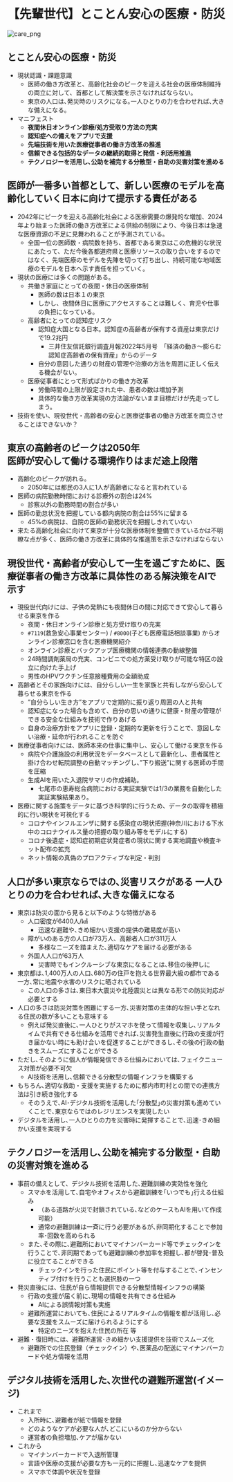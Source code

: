 # 【先輩世代】とことん安心の医療・防災

![care_png](./../images/manifest_slides/care_v1.0.png)

## とことん安心の医療・防災

- 現状認識・課題意識
    - 医師の働き方改革と、高齢化社会のピークを迎える社会の医療体制維持の両立に対して、首都として解決策を示さなければならない。
    - 東京の人口は､発災時のリスクになる｡一人ひとりの力を合わせれば､大きな備えになる。
- マニフェスト
    - **夜間休日オンライン診療/処方受取り方法の充実**
    - **認知症への備えをアプリで支援**
    - **先端技術を用いた医療従事者の働き方改革の推進**
    - **信頼できる包括的なデータの継続的取得と発信・利活用推進**
    - **テクノロジーを活用し､公助を補完する分散型・自助の災害対策を進める**

## 医師が一番多い首都として、新しい医療のモデルを高齢化していく日本に向けて提示する責任がある

- 2042年にピークを迎える高齢化社会による医療需要の爆発的な増加、2024年より始まった医師の働き方改革による供給の制限により、今後日本は急速な医療資源の不足に見舞われることが予測されている。
    - 全国一位の医師数・病院数を持ち、首都である東京はこの危機的な状況にあたって、ただ今後各都道府県と医療リソースの取り合いをするのではなく、先端医療のモデルを先陣を切って打ち出し、持続可能な地域医療のモデルを日本へ示す責任を担っていく。
- 現状の医療には多くの問題がある。
    - 共働き家庭にとっての夜間・休日の医療体制
        - 医師の数は日本１の東京
        - しかし、夜間休日に医療にアクセスすることは難しく、育児や仕事の負担になっている。
    - 高齢者にとっての認知症リスク
        - 認知症大国となる日本。認知症の高齢者が保有する資産は東京だけで19.2兆円
            - 三井住友信託銀行調査月報2022年5月号　「経済の動き～膨らむ認知症高齢者の保有資産」からのデータ
        - 自分の意図した通りの財産の管理や治療の方法を周囲に正しく伝える機会がない。
    - 医療従事者にとって形式ばかりの働き方改革
        - 労働時間の上限が設定された中、患者の数は増加予測
        - 具体的な働き方改革実現の方法論がないまま目標だけが先走ってしまう。
- 技術を使い、現役世代・高齢者の安心と医療従事者の働き方改革を両立させることはできないか？

## 東京の高齢者のピークは2050年<br/>医師が安心して働ける環境作りはまだ途上段階

- 高齢化のピークが訪れる。
    - 2050年には都民の3人に1人が高齢者になると言われている
- 医師の病院勤務時間における診療外の割合は24%
    - 診察以外の勤務時間の割合が多い
- 医師の勤怠状況を把握している都内病院の割合は55%に留まる
    - 45%の病院は、自院の医師の勤務状況を把握しきれていない
- 来たる高齢化社会に向けて東京が十分な医療体制を整備できているかは不明瞭な点が多く、医師の働き方改革に具体的な推進策を示さなければならない

## 現役世代・高齢者が安心して一生を過ごすために、医療従事者の働き方改革に具体性のある解決策をAIで示す

- 現役世代向けには、子供の発熱にも夜間休日の間に対応できて安心して暮らせる東京を作る
    - 夜間・休日オンライン診療と処方受け取りの充実
    - `#7119`(救急安心事業センター) / `#8000`(子ども医療電話相談事業) からオンライン診療窓口を含む医療機関紹介
    - オンライン診療とバックアップ医療機関の情報連携の動線整備
    - 24時間調剤薬局の充実、コンビニでの処方薬受け取りが可能な特区の設立に向けた手上げ
    - 男性のHPVワクチン任意接種費用の全額助成
- 高齢者とその家族向けには、自分らしい一生を家族と共有しながら安心して暮らせる東京を作る
    - ”自分らしい生き方”をアプリで定期的に振り返り周囲の人と共有
    - 認知症になった場合も含めて、自分の思いの通りに健康・財産の管理ができる安全な仕組みを技術で作りあげる
    - 自身の治療方針をアプリに登録・定期的な更新を行うことで、意図しない治療・延命が行われることを防ぐ
- 医療従事者向けには、医師本来の仕事に集中し、安心して働ける東京を作る
    - 病院や介護施設の利用状況をデータベースとして最新化し、患者属性と掛け合わせ転院調整の自動マッチングし、”下り搬送”に関する医師の手間を圧縮
    - 生成AIを用いた入退院サマリの作成補助。
        - 七尾市の恵寿総合病院における実証実験では1/3の業務を自動化した実証実験結果あり。
- 医療に関する施策をデータに基づき科学的に行うため、データの取得を積極的に行い現状を可視化する
    - コロナやインフルエンザに関する感染症の現状把握(神奈川における下水中のコロナウイルス量の把握の取り組み等をモデルにする)
    - コロナ後遺症・認知症初期症状発症者の現状に関する実地調査や検査キット配布の拡充
    - ネット情報の真偽のプロアクティブな判定・判別


## 人口が多い東京ならではの､災害リスクがある 一人ひとりの力を合わせれば､大きな備えになる

- 東京は防災の面から見ると以下のような特徴がある
    - 人口密度が6400人/㎢
        - 迅速な避難や､きめ細かい支援の提供の難易度が高い
    - 障がいのある方の人口が73万人、高齢者人口が311万人
        - 多様なニーズを踏まえた､適切なケアを届ける必要がある
    - 外国人人口が63万人
        - 災害時でもインクルーシブな東京になることは､移住の後押しに
- 東京都は､1,400万人の人口､680万の住戸を抱える世界最大級の都市である一方､常に地震や水害のリスクに晒されている
    - この人口の多さは､東日本大震災や北陸震災とは異なる形での防災対応が必要とする
- 人口の多さは防災対策を困難にする一方､災害対策の主体的な担い手となれる住民の数が多いことも意味する
    - 例えば発災直後に､一人ひとりがスマホを使って情報を収集し､リアルタイムで共有できる仕組みを活用できれば､災害発生直後に行政の支援が行き届かない時にも助け合いを促進することができるし､その後の行政の動きをスムーズにすることができる
- ただし､そのように個人が情報発信できる仕組みにおいては､フェイクニュース対策が必要不可欠
    - AI技術を活用し､信頼できる分散型の情報インフラを構築する
- もちろん､適切な救助・支援を実施するために都内市町村との間での連携方法は引き続き強化する
    - そのうえで､AI･デジタル技術を活用した｢分散型｣の災害対策も進めていくことで､東京ならではのレジリエンスを実現したい
- デジタルを活用し､一人ひとりの力を災害時に発揮することで､迅速･きめ細かい支援を実現する

## テクノロジーを活用し､公助を補完する分散型・自助の災害対策を進める

- 事前の備えとして、デジタル技術を活用した､避難訓練の実効性を強化
    - スマホを活用して､自宅やオフィスから避難訓練を｢いつでも｣行える仕組み
        - （ある道路が火災で封鎖されている､などのケースもAIを用いて作成可能）
        - 通常の避難訓練は一斉に行う必要があるが､非同期化することで参加率･回数を高められる
    - また､その際に､避難所においてマイナンバーカード等でチェックインを行うことで､非同期であっても避難訓練の参加率を把握し､都が啓発･普及に役立てることができる
        - チェックインを行った住民にポイント等を付与することで､インセンティブ付けを行うことも選択肢の一つ
- 発災直後には、住民が自ら情報提供できる分散型情報インフラの構築
    - 行政の支援が届く前に､現場の情報を共有できる仕組み
        - AIによる誤情報対策も実施
    - 避難所運営においても､住民によるリアルタイムの情報を都が活用し､必要な支援をスムーズに届けられるようにする
        - 特定のニーズを抱えた住民の所在 等
- 避難・復旧時には、避難所運営･きめ細かい支援提供を技術でスムーズ化
    - 避難所での住民登録（チェックイン）や､医薬品の配送にマイナンバーカードや処方情報を活用

## デジタル技術を活用した､次世代の避難所運営(イメージ)

- これまで
    - 入所時に､避難者が紙で情報を登録
    - どのようなケアが必要な人が､どこにいるのか分からない
    - 運営者の負担増加､ケアが届かない
- これから
    - マイナンバーカードで入退所管理
    - 言語や医療の支援が必要な方も一元的に把握し､迅速なケアを提供
    - スマホで体調や状況を登録
